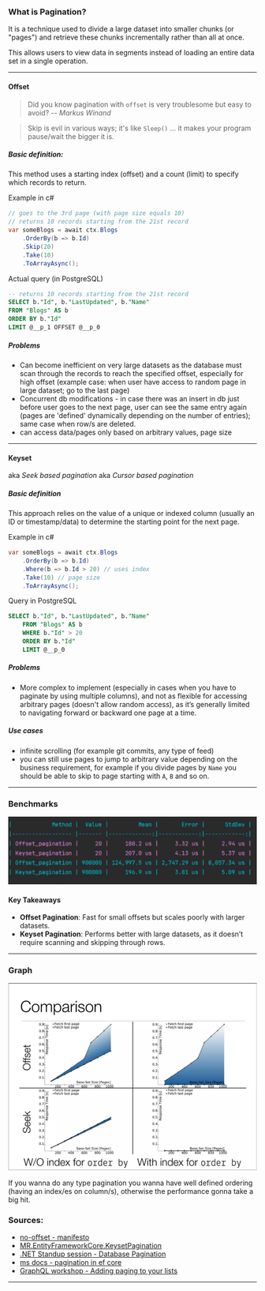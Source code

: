 ### What is Pagination?

It is a technique used to divide a large dataset into smaller chunks (or "pages") and retrieve these chunks incrementally rather than all at once. 

This allows users to view data in segments instead of loading an entire data set in a single operation.

---
#### Offset

> Did you know pagination with `offset` is very troublesome but easy to avoid?
> -- <cite>Markus Winand</cite>

> Skip is evil in various ways; it's like `Sleep()` ... it makes your program pause/wait the bigger it is.

##### Basic definition:
This method uses a starting index (offset) and a count (limit) to specify which records to return.

Example in c# 
```csharp
// goes to the 3rd page (with page size equals 10)
// returns 10 records starting from the 21st record
var someBlogs = await ctx.Blogs  
    .OrderBy(b => b.Id)  
    .Skip(20)  
    .Take(10) 
    .ToArrayAsync();
```

Actual query (in PostgreSQL)
```sql
-- returns 10 records starting from the 21st record
SELECT b."Id", b."LastUpdated", b."Name"
FROM "Blogs" AS b
ORDER BY b."Id"
LIMIT @__p_1 OFFSET @__p_0
```

##### Problems
- Can become inefficient on very large datasets as the database must scan through the records to reach the specified offset, especially for high offset (example case: when user have access to random page in large dataset; go to the last page)
- Concurrent db modifications - in case there was an insert in db just before user goes to the next page, user can see the same entry again (pages are 'defined' dynamically depending on the number of entries); same case when row/s are deleted.
- can access data/pages only based on arbitrary values, page size

--- 
#### Keyset

aka *Seek based pagination*
aka *Cursor based pagination*
##### Basic definition
This approach relies on the value of a unique or indexed column (usually an ID or timestamp/data) to determine the starting point for the next page.

Example in c#
```csharp
var someBlogs = await ctx.Blogs  
    .OrderBy(b => b.Id)  
    .Where(b => b.Id > 20) // uses index
    .Take(10) // page size  
    .ToArrayAsync();
```

Query in PostgreSQL
```sql
SELECT b."Id", b."LastUpdated", b."Name"
	FROM "Blogs" AS b
	WHERE b."Id" > 20
    ORDER BY b."Id"
    LIMIT @__p_0
```

##### Problems
- More complex to implement (especially in cases when you have to paginate by using multiple columns), and not as flexible for accessing arbitrary pages (doesn't allow random access), as it’s generally limited to navigating forward or backward one page at a time.
##### Use cases
- infinite scrolling (for example git commits, any type of feed)
- you can still use pages to jump to arbitrary value depending on the business requirement, for example if you divide pages by `Name` you should be able to skip to page starting with `A`, `B` and so on.

---
### Benchmarks

![pagination-benchmarks.png](https://github.com/mirusser/Pagination/blob/main/Pictures/pagination-benchmarks.png?raw=true)
#### Key Takeaways
- **Offset Pagination**: Fast for small offsets but scales poorly with larger datasets.
- **Keyset Pagination**: Performs better with large datasets, as it doesn’t require scanning and skipping through rows.
---
### Graph

![offset-seek-graph.png](https://github.com/mirusser/Pagination/blob/main/Pictures/offset-seek-graph.png?raw=true)

If you wanna do any type pagination you wanna have well defined ordering (having an index/es on column/s), otherwise the performance gonna take a big hit.

### Sources:
- [no-offset - manifesto](https://use-the-index-luke.com/no-offset)
- [MR.EntityFrameworkCore.KeysetPagination](https://github.com/mrahhal/MR.EntityFrameworkCore.KeysetPagination)
- [.NET Standup session - Database Pagination](https://www.youtube.com/watch?v=DIKH-q-gJNU)
- [ms docs - pagination in ef core](https://learn.microsoft.com/en-us/ef/core/querying/pagination)
-  [GraphQL workshop - Adding paging to your lists](https://github.com/ChilliCream/graphql-workshop/blob/main/docs/5-adding-complex-filter-capabilities.md#adding-paging-to-your-lists)
---

